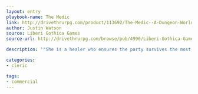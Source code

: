 ```yaml
---
layout: entry
playbook-name: The Medic
link: http://drivethrurpg.com/product/113692/The-Medic--A-Dungeon-World-Playbook
author: Justin Watson
source: Liberi Gothica Games
source-url: http://drivethrurpg.com/browse/pub/4996/Liberi-Gothica-Games

description: '"She is a healer who ensures the party survives the most dangerous of circumstances."'

categories:
- cleric

tags:
- commercial
---
```

